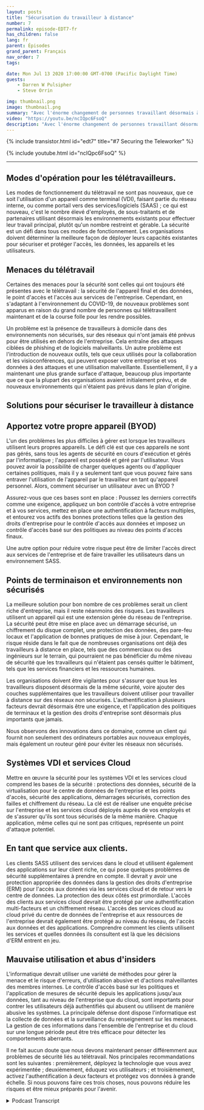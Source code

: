 ```yaml
---
layout: posts
title: "Sécurisation du travailleur à distance"
number: 7
permalink: episode-EDT7-fr
has_children: false
lang: fr
parent: Épisodes
grand_parent: Français
nav_order: 7
tags:

date: Mon Jul 13 2020 17:00:00 GMT-0700 (Pacific Daylight Time)
guests:
    - Darren W Pulsipher
    - Steve Orrin

img: thumbnail.png
image: thumbnail.png
summary: "Avec l'énorme changement de personnes travaillant désormais à domicile au lieu du bureau, la sécurité est une préoccupation croissante pour de nombreuses organisations informatiques. Dans cet épisode, Steve Orrin, directeur technique de Intel Federal, et Darren discutent des menaces de sécurité et des solutions pour aider à sécuriser votre télétravailleur et les centres de données de l'entreprise."
video: "https://youtu.be/ncIQpc6FsoQ"
description: "Avec l'énorme changement de personnes travaillant désormais à domicile au lieu du bureau, la sécurité est une préoccupation croissante pour de nombreuses organisations informatiques. Dans cet épisode, Steve Orrin, directeur technique de Intel Federal, et Darren discutent des menaces de sécurité et des solutions pour aider à sécuriser votre télétravailleur et les centres de données de l'entreprise."
---
```


<div>
{% include transistor.html id="edt7" title="#7 Securing the Teleworker" %}

{% include youtube.html id="ncIQpc6FsoQ" %}
</div>

---

## Modes d'opération pour les télétravailleurs.

Les modes de fonctionnement du télétravail ne sont pas nouveaux, que ce soit l'utilisation d'un appareil comme terminal (VDI), faisant partie du réseau interne, ou comme portail vers des services/logiciels (SAAS) ; ce qui est nouveau, c'est le nombre élevé d'employés, de sous-traitants et de partenaires utilisant désormais les environnements existants pour effectuer leur travail principal, plutôt qu'un nombre restreint et gérable. La sécurité est un défi dans tous ces modes de fonctionnement. Les organisations doivent déterminer la meilleure façon de déployer leurs capacités existantes pour sécuriser et protéger l'accès, les données, les appareils et les utilisateurs.

## Menaces du télétravail

Certaines des menaces pour la sécurité sont celles qui ont toujours été présentes avec le télétravail : la sécurité de l'appareil final et des données, le point d'accès et l'accès aux services de l'entreprise. Cependant, en s'adaptant à l'environnement du COVID-19, de nouveaux problèmes sont apparus en raison du grand nombre de personnes qui télétravaillent maintenant et de la course folle pour les rendre possibles.

Un problème est la présence de travailleurs à domicile dans des environnements non sécurisés, sur des réseaux qui n'ont jamais été prévus pour être utilisés en dehors de l'entreprise. Cela entraîne des attaques ciblées de phishing et de logiciels malveillants. Un autre problème est l'introduction de nouveaux outils, tels que ceux utilisés pour la collaboration et les visioconférences, qui peuvent exposer votre entreprise et vos données à des attaques et une utilisation malveillante. Essentiellement, il y a maintenant une plus grande surface d'attaque, beaucoup plus importante que ce que la plupart des organisations avaient initialement prévu, et de nouveaux environnements qui n'étaient pas prévus dans le plan d'origine.

## Solutions pour sécuriser le travailleur à distance

## Apportez votre propre appareil (BYOD)

L'un des problèmes les plus difficiles à gérer est lorsque les travailleurs utilisent leurs propres appareils. Le défi clé est que ces appareils ne sont pas gérés, sans tous les agents de sécurité en cours d'exécution et gérés par l'informatique ; l'appareil est possédé et géré par l'utilisateur. Vous pouvez avoir la possibilité de charger quelques agents ou d'appliquer certaines politiques, mais il y a seulement tant que vous pouvez faire sans entraver l'utilisation de l'appareil par le travailleur en tant qu'appareil personnel. Alors, comment sécuriser un utilisateur avec un BYOD ?

Assurez-vous que ces bases sont en place : Poussez les derniers correctifs comme une exigence, appliquez un bon contrôle d'accès à votre entreprise et à vos services, mettez en place une authentification à facteurs multiples, et entourez vos actifs des bonnes protections telles que la gestion des droits d'entreprise pour le contrôle d'accès aux données et imposez un contrôle d'accès basé sur des politiques au niveau des points d'accès finaux.

Une autre option pour réduire votre risque peut être de limiter l'accès direct aux services de l'entreprise et de faire travailler les utilisateurs dans un environnement SASS.

## Points de terminaison et environnements non sécurisés

La meilleure solution pour bon nombre de ces problèmes serait un client riche d'entreprise, mais il reste néanmoins des risques. Les travailleurs utilisent un appareil qui est une extension gérée du réseau de l'entreprise. La sécurité peut être mise en place avec un démarrage sécurisé, un chiffrement du disque complet, une protection des données, des pare-feu locaux et l'application de bonnes pratiques de mise à jour. Cependant, le risque réside dans le fait que de nombreuses organisations ont déjà des travailleurs à distance en place, tels que des commerciaux ou des ingénieurs sur le terrain, qui pourraient ne pas bénéficier du même niveau de sécurité que les travailleurs qui n'étaient pas censés quitter le bâtiment, tels que les services financiers et les ressources humaines.

Les organisations doivent être vigilantes pour s'assurer que tous les travailleurs disposent désormais de la même sécurité, voire ajouter des couches supplémentaires que les travailleurs doivent utiliser pour travailler à distance sur des réseaux non sécurisés. L'authentification à plusieurs facteurs devrait désormais être une exigence, et l'application des politiques de terminaux et la gestion des droits d'entreprise sont désormais plus importants que jamais.

Nous observons des innovations dans ce domaine, comme un client qui fournit non seulement des ordinateurs portables aux nouveaux employés, mais également un routeur géré pour éviter les réseaux non sécurisés.

## Systèmes VDI et services Cloud

Mettre en œuvre la sécurité pour les systèmes VDI et les services cloud comprend les bases de la sécurité : protections des données, sécurité de la virtualisation pour le centre de données de l'entreprise et les points d'accès, sécurité des applications, démarrages sécurisés, correction des failles et chiffrement du réseau. La clé est de réaliser une enquête précise sur l'entreprise et les services cloud déployés auprès de vos employés et de s'assurer qu'ils sont tous sécurisés de la même manière. Chaque application, même celles qui ne sont pas critiques, représente un point d'attaque potentiel.

## En tant que service aux clients.

Les clients SASS utilisent des services dans le cloud et utilisent également des applications sur leur client riche, ce qui pose quelques problèmes de sécurité supplémentaires à prendre en compte. Il devrait y avoir une protection appropriée des données dans la gestion des droits d'entreprise (ERM) pour l'accès aux données via les services cloud et de retour vers le centre de données. La protection des deux côtés est primordiale. L'accès des clients aux services cloud devrait être protégé par une authentification multi-facteurs et un chiffrement réseau. L'accès des services cloud au cloud privé du centre de données de l'entreprise et aux ressources de l'entreprise devrait également être protégé au niveau du réseau, de l'accès aux données et des applications. Comprendre comment les clients utilisent les services et quelles données ils consultent est là que les décisions d'ERM entrent en jeu.

## Mauvaise utilisation et abus d'insiders

L'informatique devrait utiliser une variété de méthodes pour gérer la menace et le risque d'erreurs, d'utilisation abusive et d'actions malveillantes des membres internes. Le contrôle d'accès basé sur les politiques et l'application de mesures de sécurité depuis les applications jusqu'aux données, tant au niveau de l'entreprise que du cloud, sont importants pour contrer les utilisateurs déjà authentifiés qui abusent ou utilisent de manière abusive les systèmes. La principale défense dont dispose l'informatique est la collecte de données et la surveillance du renseignement sur les menaces. La gestion de ces informations dans l'ensemble de l'entreprise et du cloud sur une longue période peut être très efficace pour détecter les comportements aberrants.

Il ne fait aucun doute que nous devons maintenant penser différemment aux problèmes de sécurité liés au télétravail. Nos principales recommandations sont les suivantes : premièrement, déployez la technologie que vous avez expérimentée ; deuxièmement, éduquez vos utilisateurs ; et troisièmement, activez l'authentification à deux facteurs et protégez vos données à grande échelle. Si nous pouvons faire ces trois choses, nous pouvons réduire les risques et être mieux préparés pour l'avenir.



<details>
<summary> Podcast Transcript </summary>

<p></p>

</details>
